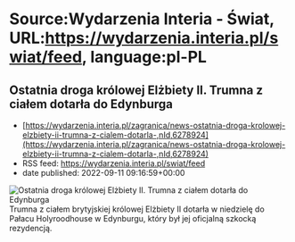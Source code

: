 # Source:Wydarzenia Interia - Świat, URL:https://wydarzenia.interia.pl/swiat/feed, language:pl-PL

## Ostatnia droga królowej Elżbiety II. Trumna z ciałem dotarła do Edynburga
 - [https://wydarzenia.interia.pl/zagranica/news-ostatnia-droga-krolowej-elzbiety-ii-trumna-z-cialem-dotarla-,nId,6278924](https://wydarzenia.interia.pl/zagranica/news-ostatnia-droga-krolowej-elzbiety-ii-trumna-z-cialem-dotarla-,nId,6278924)
 - RSS feed: https://wydarzenia.interia.pl/swiat/feed
 - date published: 2022-09-11 09:16:59+00:00

<p><a href="https://wydarzenia.interia.pl/zagranica/news-ostatnia-droga-krolowej-elzbiety-ii-trumna-z-cialem-dotarla-,nId,6278924"><img align="left" alt="Ostatnia droga królowej Elżbiety II. Trumna z ciałem dotarła do Edynburga" src="https://i.iplsc.com/ostatnia-droga-krolowej-elzbiety-ii-trumna-z-cialem-dotarla/000G1XR53A6YE5GU-C321.jpg" /></a>Trumna z ciałem brytyjskiej królowej Elżbiety II dotarła w niedzielę do Pałacu Holyroodhouse w Edynburgu, który był jej oficjalną szkocką rezydencją.</p>

